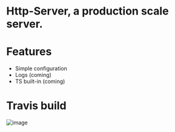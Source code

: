# Http-Server, a production scale server.

# Features
- Simple configuration
- Logs (coming)
- TS built-in (coming)
# Travis build
![image](https://api.travis-ci.com/J-P-S-O/Http-Server.svg?branch=main)
